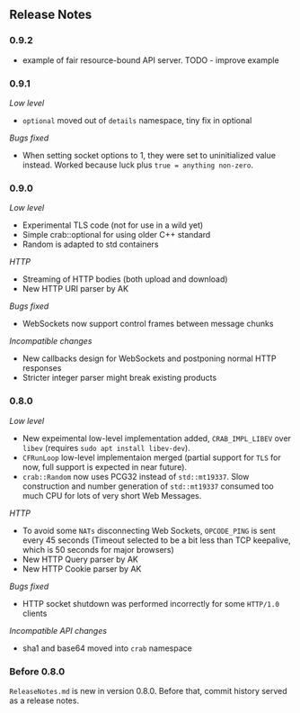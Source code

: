 ## Release Notes

### 0.9.2

- example of fair resource-bound API server. TODO - improve example

### 0.9.1

*Low level*
- `optional` moved out of `details` namespace, tiny fix in optional

*Bugs fixed*
- When setting socket options to 1, they were set to uninitialized value instead. Worked because luck plus `true = anything non-zero`.  

### 0.9.0

*Low level*
- Experimental TLS code (not for use in a wild yet)
- Simple crab::optional for using older C++ standard
- Random is adapted to std containers 

*HTTP*
- Streaming of HTTP bodies (both upload and download)  
- New HTTP URI parser by AK

*Bugs fixed*
- WebSockets now support control frames between message chunks

*Incompatible changes*
- New callbacks design for WebSockets and postponing normal HTTP responses
- Stricter integer parser might break existing products

### 0.8.0

*Low level*
- New expeimental low-level implementation added, `CRAB_IMPL_LIBEV` over `libev` (requires `sudo apt install libev-dev`).
- `CFRunLoop` low-level implementaion merged (partial support for `TLS` for now, full support is expected in near future).
- `crab::Random` now uses PCG32 instead of `std::mt19337`. Slow construction and number generation of `std::mt19337` consumed too much CPU for lots of very short Web Messages.

*HTTP*
- To avoid some `NATs` disconnecting Web Sockets, `OPCODE_PING` is sent every 45 seconds (Timeout selected to be a bit less than TCP keepalive, which is 50 seconds for major browsers)
- New HTTP Query parser by AK
- New HTTP Cookie parser by AK

*Bugs fixed*
- HTTP socket shutdown was performed incorrectly for some `HTTP/1.0` clients

*Incompatible API changes*
- sha1 and base64 moved into `crab` namespace

### Before 0.8.0

`ReleaseNotes.md` is new in version 0.8.0. Before that, commit history served as a release notes. 
